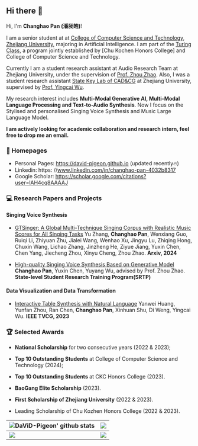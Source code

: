 ## Hi there 👋

Hi, I'm **Changhao Pan (潘昶皓)**! 

I am a senior student at at [College of Computer Science and Technology](http://www.en.cs.zju.edu.cn/), [Zhejiang University](https://www.zju.edu.cn/english/), majoring in Artificial Intelligence. I am part of the [Turing Class](http://www.en.cs.zju.edu.cn/turing_honors_class/list.htm), a program jointly established by [Chu Kochen Honors College] and College of Computer Science and Technology.

Currently I am a student research assistant at Audio Research Team at Zhejiang University, under the supervision of [Prof. Zhou Zhao](https://person.zju.edu.cn/zhaozhou). Also, I was a student research assistant [State Key Lab of CAD&CG](http://www.cad.zju.edu.cn/english.html) at Zhejiang University, supervised by [Prof. Yingcai Wu](http://www.ycwu.org/).

My research interest includes **Multi-Modal Generative AI, Multi-Modal Language Processing and Text-to-Audio Synthesis**. Now I focus on the Stylised and personalised Singing Voice Synthesis and Music Large Language Model. 

**I am actively looking for academic collaboration and research intern, feel free to drop me an email.**

### 📎 Homepages
- Personal Pages: https://david-pigeon.github.io (updated recently🔥)
- Linkedin: https: //www.linkedin.com/in/changhao-pan-4032b8317
- Google Scholar: https://scholar.google.com/citations?user=lAH4cq8AAAAJ

### 💻 Research Papers and Projects

#### Singing Voice Synthesis

- [GTSinger: A Global Multi-Technique Singing Corpus with Realistic Music Scores for All Singing Tasks](https://github.com/GTSinger/GTSinger) Yu Zhang, **Changhao Pan**, Wenxiang Guo, Ruiqi Li, Zhiyuan Zhu, Jialei Wang, Wenhao Xu, Jingyu Lu, Zhiqing Hong, Chuxin Wang, Lichao Zhang, Jinzheng He, Ziyue Jiang, Yuxin Chen, Chen Yang, Jiecheng Zhou, Xinyu Cheng, Zhou Zhao. **Arxiv, 2024**

- [High-quality Singing Voice Synthesis Based on Generative Model]() **Changhao Pan**, Yuxin Chen, Yuyang Wu, advised by Prof. Zhou Zhao. **State-level Student Research Training Program(SRTP)**

#### Data Visualization and Data Transformation

- [Interactive Table Synthesis with Natural Language](https://ieeexplore.ieee.org/document/10304286) Yanwei Huang, Yunfan Zhou, Ran Chen, **Changhao Pan**, Xinhuan Shu, Di Weng, Yingcai Wu. **IEEE TVCG, 2023**

### 🏆 Selected Awards

- **National Scholarship** for two consecutive years (2022 & 2023);

- **Top 10 Outstanding Students** at College of Computer Science and Technology (2024);

- **Top 10 Outstanding Students** at CKC Honors College (2023).

- **BaoGang Elite Scholarship** (2023).

- **First Scholarship of Zhejiang University** (2022 & 2023).

- Leading Scholarship of Chu Kozhen Honors College (2022 & 2023).


| <img align="center" src="https://github-readme-stats.vercel.app/api?username=DaViD-Pigeon&show_icons=true&include_all_commits=true&hide_border=true" alt="DaViD-Pigeon' github stats" /> | <img align="center" src="https://github-readme-streak-stats.herokuapp.com/?user=DaViD-Pigeon&hide_border=true" /> |
| ------------- | ------------- |
|  <img align="center" src="https://github-readme-stats.vercel.app/api/top-langs/?username=DaViD-Pigeon&layout=compact&hide_border=true" /> | <img align="center" src="https://github-readme-stats.vercel.app/api/wakatime?username=DaViD-Pigeon&layout=compact&custom_title=Week%20Coding%20Time&hide_border=true" /> |

